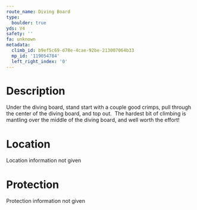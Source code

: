```yaml
---
route_name: Diving Board
type:
  boulder: true
yds: V4
safety: ''
fa: unknown
metadata:
  climb_id: b9ef5c69-d78e-4cae-92be-213007064b33
  mp_id: '119054784'
  left_right_index: '0'
---
```

# Description
Under the diving board, stand start with a couple good crimps, pull through the center of the diving board, and top out.  The hardest bit of climbing is mantling over the middle of the diving board, and well worth the effort!

# Location
Location information not given

# Protection
Protection information not given
